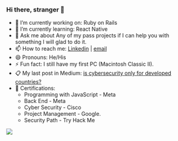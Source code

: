### Hi there, stranger 👋

- 🔭 I’m currently working on: Ruby on Rails
- 🌱 I’m currently learning: React Native
- 💬 Ask me about Any of my pass projects if I can help you with something I will glad to do it.
- 📫 How to reach me: [Linkedin](https://www.linkedin.com/in/dgonzalesi/) | [email](mailto:assay-chill.0l@icloud.com?subject=[GitHub])
- 😄 Pronouns: He/His
- ⚡ Fun fact: I still have my first PC (Macintosh Classic II).
- 📋 My last post in Medium: [is cybersecurity only for developed countries?](https://medium.com/@dgonzalesi285/is-cybersecurity-only-for-developed-countries-c567cd93a0ce)
- 🥇 Certifications:
    - Programming with JavaScript - Meta 
    - Back End - Meta 
    - Cyber Security - Cisco
    - Project Management - Google.
    - Security Path - Try Hack Me

<img src="https://www.codewars.com/users/dgonzalesi/badges/small"></img>
